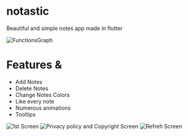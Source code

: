 # notastic

Beautiful and simple notes app made in flutter

![FunctionsGraph](https://user-images.githubusercontent.com/81189565/130141400-1548ae2c-7f78-4687-8949-80d6674f0685.png)

# Features & 
 - Add Notes
 - Delete Notes
 - Change Notes Colors
 - Like every note
 - Numerous animations
 - Tooltips

![1st Screen](https://user-images.githubusercontent.com/81189565/130141398-31a754b0-8d84-4126-9cfd-13a888a06300.png)
![Privacy policy and Copyright Screen](https://user-images.githubusercontent.com/81189565/130141404-e6231633-f6b7-43b6-bc27-3d5195da2aa3.png)
![Refreh Screen](https://user-images.githubusercontent.com/81189565/130141408-23bef355-7a28-46b9-9986-306833420e8a.png)

